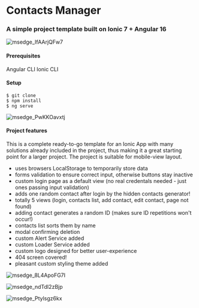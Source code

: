 # Contacts Manager

### A simple project template built on Ionic 7 + Angular 16

![msedge_IfAArjQFw7](https://github.com/cwikmj/ionic-contacts-manager/assets/88622607/5aa8f2f3-d98b-4529-8ff1-4fd04e3fa7cf)

#### Prerequisites

Angular CLI
Ionic CLI

#### Setup

```
$ git clone
$ npm install
$ ng serve
```

![msedge_PwKKOavxtj](https://github.com/cwikmj/ionic-contacts-manager/assets/88622607/1bd2cebb-e53f-4eeb-88be-30b535cee221)

#### Project features

This is a complete ready-to-go template for an Ionic App with many solutions already included in the project, thus making it a great starting point for a larger project. The project is suitable for mobile-view layout.

* uses browsers LocalStorage to temporarily store data
* forms validation to ensure correct input, otherwise buttons stay inactive
* custom login page as a default view (no real credentals needed - just ones passing input validation)
* adds one random contact after login by the hidden contacts generator!
* totally 5 views (login, contacts list, add contact, edit contact, page not found)
* adding contact generates a random ID (makes sure ID repetitions won't occur!)
* contacts list sorts them by name
* modal confirming deletion
* custom Alert Service added
* custom Loader Service added
* custom logo designed for better user-experience
* 404 screen covered!
* pleasant custom styling theme added

![msedge_8L4ApoFG7I](https://github.com/cwikmj/ionic-contacts-manager/assets/88622607/ba9e6551-796b-47b4-ae67-3967f5e77d09)

![msedge_ndTdI2zBjp](https://github.com/cwikmj/ionic-contacts-manager/assets/88622607/85b28d36-21e2-4d20-9f9a-48fc47bb6c7d)

![msedge_Ptylsgz6kx](https://github.com/cwikmj/ionic-contacts-manager/assets/88622607/b09e2634-a0f3-4dd4-ba7f-a3f1b5787b35)
